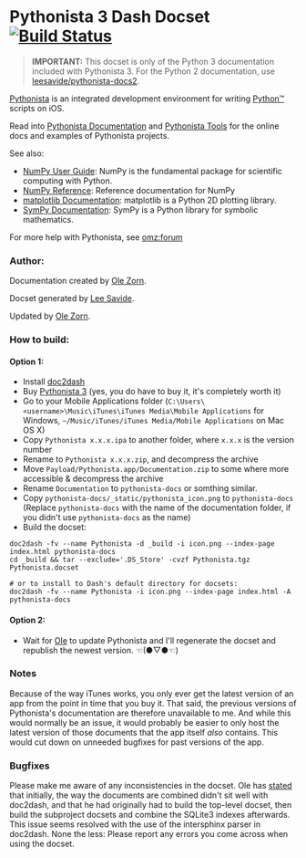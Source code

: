 Pythonista 3 Dash Docset [![Build Status](https://travis-ci.org/leesavide/pythonista-docs3.svg?branch=master)](https://travis-ci.org/leesavide/pythonista-docs3)
=======================

> **IMPORTANT:** This docset is only of the Python 3 documentation included with Pythonista 3. For the Python 2 documentation, use [leesavide/pythonista-docs2](https://github.com/leesavide/pythonista-docs2).

[Pythonista](http://omz-software.com/pythonista/) is an integrated development environment for writing [Python™](http://python.org/) scripts on iOS.

Read into [Pythonista Documentation](http://omz-software.com/pythonista/docs/) and [Pythonista Tools](http://pythonista-tools.github.io/Pythonista-Tools/) for the online docs and examples of Pythonista projects.

See also:
 - [NumPy User Guide](http://omz-software.com/pythonista/docs/numpy/user/index.html): NumPy is the fundamental package for scientific computing with Python.
 - [NumPy Reference](http://omz-software.com/pythonista/docs/numpy/reference/index.html): Reference documentation for NumPy
 - [matplotlib Documentation](http://omz-software.com/pythonista/docs/matplotlib/index.html): matplotlib is a Python 2D plotting library.
 - [SymPy Documentation](http://omz-software.com/pythonista/docs/sympy/index.html): SymPy is a Python library for symbolic mathematics.

For more help with Pythonista, see [omz:forum](https://forum.omz-software.com/)

### Author:

Documentation created by [Ole Zorn](https://github.com/omz).

Docset generated by [Lee Savide](https://github.com/leesavide).

Updated by [Ole Zorn](https://github.com/omz).

### How to build:

#### Option 1:

- Install [doc2dash](https://pypi.python.org/pypi/doc2dash)
- Buy [Pythonista 3](https://itunes.apple.com/us/app/pythonista-3/id1085978097) (yes, you do have to buy it, it's completely worth it)
- Go to your Mobile Applications folder (`C:\Users\<username>\Music\iTunes\iTunes Media\Mobile Applications` for Windows, `~/Music/iTunes/iTunes Media/Mobile Applications` on Mac OS X)
- Copy `Pythonista x.x.x.ipa` to another folder, where `x.x.x` is the version number
- Rename to `Pythonista x.x.x.zip`, and decompress the archive
- Move `Payload/Pythonista.app/Documentation.zip` to some where more accessible & decompress the archive
- Rename `Documentation` to `pythonista-docs` or somthing similar.
- Copy `pythonista-docs/_static/pythonista_icon.png` to `pythonista-docs` (Replace `pythonista-docs` with the name of the documentation folder, if you didn't use `pythonista-docs` as the name)
- Build the docset:

```
doc2dash -fv --name Pythonista -d _build -i icon.png --index-page index.html pythonista-docs
cd _build && tar --exclude='.DS_Store' -cvzf Pythonista.tgz Pythonista.docset

# or to install to Dash's default directory for docsets:
doc2dash -fv --name Pythonista -i icon.png --index-page index.html -A pythonista-docs
```

#### Option 2:

- Wait for [Ole](https://github.com/omz) to update Pythonista and I'll regenerate the docset and republish the newest version. ☜(●▽●☜)

### Notes

Because of the way iTunes works, you only ever get the latest version of an app from the point in time that you buy it. That said, the previous versions of Pythonista's documentation are therefore unavailable to me. And while this would normally be an issue, it would probably be easier to only host the latest version of those documents that the app itself *also* contains. This would cut down on unneeded bugfixes for past versions of the app.

### Bugfixes

Please make me aware of any inconsistencies in the docset. Ole has [stated](https://forum.omz-software.com/topic/2423/dash-api-docsets-for-pythonista-and-editorial/18) that initially, the way the documents are combined didn't sit well with doc2dash, and that he had originally had to build the top-level docset, then build the subproject docsets and combine the SQLite3 indexes afterwards. This issue seems resolved with the use of the intersphinx parser in doc2dash. None the less: Please report any errors you come across when using the docset.
